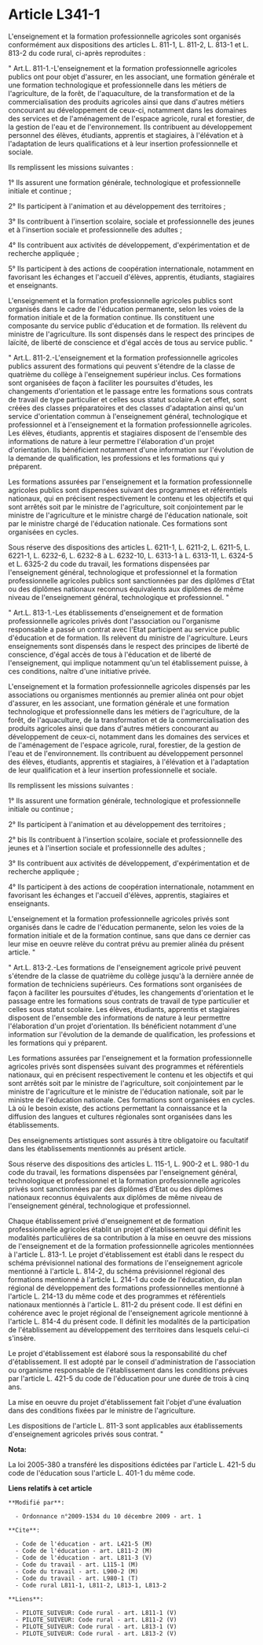 # Article L341-1

L'enseignement et la formation professionnelle agricoles sont organisés conformément aux dispositions des articles L. 811-1,
L. 811-2, L. 813-1 et L. 813-2 du code rural, ci-après reproduites : 

" Art.L. 811-1.-L'enseignement et la formation professionnelle agricoles publics ont pour objet d'assurer, en les associant,
une formation générale et une formation technologique et professionnelle dans les métiers de l'agriculture, de la forêt, de
l'aquaculture, de la transformation et de la commercialisation des produits agricoles ainsi que dans d'autres métiers
concourant au développement de ceux-ci, notamment dans les domaines des services et de l'aménagement de l'espace agricole,
rural et forestier, de la gestion de l'eau et de l'environnement. Ils contribuent au développement personnel des élèves,
étudiants, apprentis et stagiaires, à l'élévation et à l'adaptation de leurs qualifications et à leur insertion
professionnelle et sociale. 

Ils remplissent les missions suivantes : 

1° Ils assurent une formation générale, technologique et professionnelle initiale et continue ; 

2° Ils participent à l'animation et au développement des territoires ; 

3° Ils contribuent à l'insertion scolaire, sociale et professionnelle des jeunes et à l'insertion sociale et professionnelle
des adultes ; 

4° Ils contribuent aux activités de développement, d'expérimentation et de recherche appliquée ; 

5° Ils participent à des actions de coopération internationale, notamment en favorisant les échanges et l'accueil d'élèves,
apprentis, étudiants, stagiaires et enseignants.

L'enseignement et la formation professionnelle agricoles publics sont organisés dans le cadre de l'éducation permanente,
selon les voies de la formation initiale et de la formation continue. Ils constituent une composante du service public
d'éducation et de formation. Ils relèvent du ministre de l'agriculture. Ils sont dispensés dans le respect des principes de
laïcité, de liberté de conscience et d'égal accès de tous au service public. " 

" Art.L. 811-2.-L'enseignement et la formation professionnelle agricoles publics assurent des formations qui peuvent
s'étendre de la classe de quatrième du collège à l'enseignement supérieur inclus. Ces formations sont organisées de façon à
faciliter les poursuites d'études, les changements d'orientation et le passage entre les formations sous contrats de travail
de type particulier et celles sous statut scolaire.A cet effet, sont créées des classes préparatoires et des classes
d'adaptation ainsi qu'un service d'orientation commun à l'enseignement général, technologique et professionnel et à
l'enseignement et la formation professionnelle agricoles. Les élèves, étudiants, apprentis et stagiaires disposent de
l'ensemble des informations de nature à leur permettre l'élaboration d'un projet d'orientation. Ils bénéficient notamment
d'une information sur l'évolution de la demande de qualification, les professions et les formations qui y préparent. 

Les formations assurées par l'enseignement et la formation professionnelle agricoles publics sont dispensées suivant des
programmes et référentiels nationaux, qui en précisent respectivement le contenu et les objectifs et qui sont arrêtés soit
par le ministre de l'agriculture, soit conjointement par le ministre de l'agriculture et le ministre chargé de l'éducation
nationale, soit par le ministre chargé de l'éducation nationale. Ces formations sont organisées en cycles. 

Sous réserve des dispositions des articles L. 6211-1, L. 6211-2, L. 6211-5, L. 6221-1, L. 6232-6, L. 6232-8 à L. 6232-10, L.
6313-1 à L. 6313-11, L. 6324-5 et L. 6325-2 du code du travail, les formations dispensées par l'enseignement général,
technologique et professionnel et la formation professionnelle agricoles publics sont sanctionnées par des diplômes d'Etat ou
des diplômes nationaux reconnus équivalents aux diplômes de même niveau de l'enseignement général, technologique et
professionnel. " 

" Art.L. 813-1.-Les établissements d'enseignement et de formation professionnelle agricoles privés dont l'association ou
l'organisme responsable a passé un contrat avec l'Etat participent au service public d'éducation et de formation. Ils
relèvent du ministre de l'agriculture. Leurs enseignements sont dispensés dans le respect des principes de liberté de
conscience, d'égal accès de tous à l'éducation et de liberté de l'enseignement, qui implique notamment qu'un tel
établissement puisse, à ces conditions, naître d'une initiative privée.

L'enseignement et la formation professionnelle agricoles dispensés par les associations ou organismes mentionnés au premier
alinéa ont pour objet d'assurer, en les associant, une formation générale et une formation technologique et professionnelle
dans les métiers de l'agriculture, de la forêt, de l'aquaculture, de la transformation et de la commercialisation des
produits agricoles ainsi que dans d'autres métiers concourant au développement de ceux-ci, notamment dans les domaines des
services et de l'aménagement de l'espace agricole, rural, forestier, de la gestion de l'eau et de l'environnement. Ils
contribuent au développement personnel des élèves, étudiants, apprentis et stagiaires, à l'élévation et à l'adaptation de
leur qualification et à leur insertion professionnelle et sociale. 

Ils remplissent les missions suivantes : 

1° Ils assurent une formation générale, technologique et professionnelle initiale ou continue ; 

2° Ils participent à l'animation et au développement des territoires ; 

2° bis Ils contribuent à l'insertion scolaire, sociale et professionnelle des jeunes et à l'insertion sociale et
professionnelle des adultes ; 

3° Ils contribuent aux activités de développement, d'expérimentation et de recherche appliquée ; 

4° Ils participent à des actions de coopération internationale, notamment en favorisant les échanges et l'accueil d'élèves,
apprentis, stagiaires et enseignants.

L'enseignement et la formation professionnelle agricoles privés sont organisés dans le cadre de l'éducation permanente, selon
les voies de la formation initiale et de la formation continue, sans que dans ce dernier cas leur mise en oeuvre relève du
contrat prévu au premier alinéa du présent article. " 

" Art.L. 813-2.-Les formations de l'enseignement agricole privé peuvent s'étendre de la classe de quatrième du collège
jusqu'à la dernière année de formation de techniciens supérieurs. Ces formations sont organisées de façon à faciliter les
poursuites d'études, les changements d'orientation et le passage entre les formations sous contrats de travail de type
particulier et celles sous statut scolaire. Les élèves, étudiants, apprentis et stagiaires disposent de l'ensemble des
informations de nature à leur permettre l'élaboration d'un projet d'orientation. Ils bénéficient notamment d'une information
sur l'évolution de la demande de qualification, les professions et les formations qui y préparent. 

Les formations assurées par l'enseignement et la formation professionnelle agricoles privés sont dispensées suivant des
programmes et référentiels nationaux, qui en précisent respectivement le contenu et les objectifs et qui sont arrêtés soit
par le ministre de l'agriculture, soit conjointement par le ministre de l'agriculture et le ministre de l'éducation
nationale, soit par le ministre de l'éducation nationale. Ces formations sont organisées en cycles. Là où le besoin existe,
des actions permettant la connaissance et la diffusion des langues et cultures régionales sont organisées dans les
établissements. 

Des enseignements artistiques sont assurés à titre obligatoire ou facultatif dans les établissements mentionnés au présent
article. 

Sous réserve des dispositions des articles L. 115-1, L. 900-2 et L. 980-1 du code du travail, les formations dispensées par
l'enseignement général, technologique et professionnel et la formation professionnelle agricoles privés sont sanctionnées par
des diplômes d'Etat ou des diplômes nationaux reconnus équivalents aux diplômes de même niveau de l'enseignement général,
technologique et professionnel. 

Chaque établissement privé d'enseignement et de formation professionnelle agricoles établit un projet d'établissement qui
définit les modalités particulières de sa contribution à la mise en oeuvre des missions de l'enseignement et de la formation
professionnelle agricoles mentionnées à l'article L. 813-1. Le projet d'établissement est établi dans le respect du schéma
prévisionnel national des formations de l'enseignement agricole mentionné à l'article L. 814-2, du schéma prévisionnel
régional des formations mentionné à l'article L. 214-1 du code de l'éducation, du plan régional de développement des
formations professionnelles mentionné à l'article L. 214-13 du même code et des programmes et référentiels nationaux
mentionnés à l'article L. 811-2 du présent code. Il est défini en cohérence avec le projet régional de l'enseignement
agricole mentionné à l'article L. 814-4 du présent code. Il définit les modalités de la participation de l'établissement au
développement des territoires dans lesquels celui-ci s'insère. 

Le projet d'établissement est élaboré sous la responsabilité du chef d'établissement. Il est adopté par le conseil
d'administration de l'association ou organisme responsable de l'établissement dans les conditions prévues par l'article L.
421-5 du code de l'éducation pour une durée de trois à cinq ans. 

La mise en oeuvre du projet d'établissement fait l'objet d'une évaluation dans des conditions fixées par le ministre de
l'agriculture. 

Les dispositions de l'article L. 811-3 sont applicables aux établissements d'enseignement agricoles privés sous contrat. "

**Nota:**

La loi 2005-380 a transféré les dispositions édictées par l'article L. 421-5 du code de l'éducation sous l'article L. 401-1
du même code.

**Liens relatifs à cet article**

	**Modifié par**:

	  - Ordonnance n°2009-1534 du 10 décembre 2009 - art. 1

	**Cite**:

	  - Code de l'éducation - art. L421-5 (M)
	  - Code de l'éducation - art. L811-2 (M)
	  - Code de l'éducation - art. L811-3 (V)
	  - Code du travail - art. L115-1 (M)
	  - Code du travail - art. L900-2 (M)
	  - Code du travail - art. L980-1 (T)
	  - Code rural L811-1, L811-2, L813-1, L813-2

	**Liens**:

	  - PILOTE_SUIVEUR: Code rural - art. L811-1 (V)
	  - PILOTE_SUIVEUR: Code rural - art. L811-2 (V)
	  - PILOTE_SUIVEUR: Code rural - art. L813-1 (V)
	  - PILOTE_SUIVEUR: Code rural - art. L813-2 (V)
